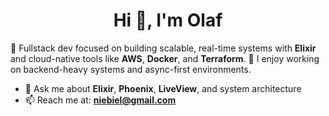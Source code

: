 <h1 align="center">Hi 👋, I'm Olaf</h1>

🔧 Fullstack dev focused on building scalable, real-time systems with **Elixir** and cloud-native tools like **AWS**, **Docker**, and **Terraform**. 
🚀 I enjoy working on backend-heavy systems and async-first environments.

- 💬 Ask me about **Elixir**, **Phoenix**, **LiveView**, and system architecture  
- 📫 Reach me at: **niebiel@gmail.com**
